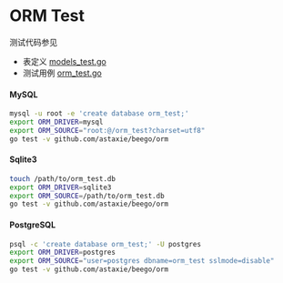 # ORM Test

测试代码参见

* 表定义 [models_test.go](https://github.com/astaxie/beego/blob/master/orm/models_test.go)
* 测试用例 [orm_test.go](https://github.com/astaxie/beego/blob/master/orm/orm_test.go)

#### MySQL

```bash
mysql -u root -e 'create database orm_test;'
export ORM_DRIVER=mysql
export ORM_SOURCE="root:@/orm_test?charset=utf8"
go test -v github.com/astaxie/beego/orm
```


#### Sqlite3

```bash
touch /path/to/orm_test.db
export ORM_DRIVER=sqlite3
export ORM_SOURCE=/path/to/orm_test.db
go test -v github.com/astaxie/beego/orm
```


#### PostgreSQL

```bash
psql -c 'create database orm_test;' -U postgres
export ORM_DRIVER=postgres
export ORM_SOURCE="user=postgres dbname=orm_test sslmode=disable"
go test -v github.com/astaxie/beego/orm
```
